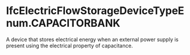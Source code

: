 IfcElectricFlowStorageDeviceTypeEnum.CAPACITORBANK
==================================================
A device that stores electrical energy when an external power supply is
present using the electrical property of capacitance.


